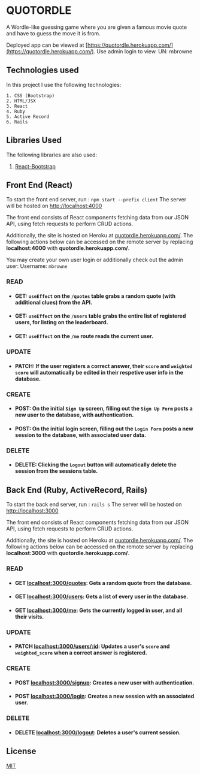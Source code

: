 
# QUOTORDLE

A Wordle-like guessing game where you are given a famous movie quote and have to guess the move it is from.

Deployed app can be viewed at [https://quotordle.herokuapp.com/](https://quotordle.herokuapp.com/). Use admin login to view. UN: mbrowne

## Technologies used

In this project I use the following technologies:

    1. CSS (Bootstrap)
    2. HTML/JSX
    3. React
    4. Ruby
    5. Active Record
    6. Rails

## Libraries Used

The following libraries are also used:

1. [React-Bootstrap](http://react-bootstrap.github.io/)

## Front End (React)
To start the front end server, run : ``npm start --prefix client`` The server will be hosted on [http://localhost:4000](http://localhost:4000)

The front end consists of React components fetching data from our JSON API, using fetch requests to perform CRUD actions.

Additionally, the site is hosted on Heroku at [quotordle.herokuapp.com/](https://quotordle.herokuapp.com/). The following actions below can be accessed on the remote server by replacing **localhost:4000** with **quotordle.herokuapp.com/**.


You may create your own user login or additionally check out the admin user: Username: ``mbrowne``

### READ
- #### GET: ``useEffect`` on the ``/quotes`` table grabs a random quote (with additional clues) from the API.
- #### GET: ``useEffect`` on the ``/users`` table grabs the entire list of registered users, for listing on the leaderboard.
- #### GET: ``useEffect`` on the ``/me`` route reads the current user.

### UPDATE
- #### PATCH: If the user registers a correct answer, their ``score`` and ``weighted score`` will automatically be edited in their respetive user info in the database.

### CREATE
- #### POST: On the initial ``Sign Up`` screen, filling out the ``Sign Up Form`` posts a new user to the database, with authentication.
- #### POST: On the initial login screen, filling out the ``Login Form`` posts a new session to the database, with associated user data.

### DELETE
- #### DELETE: Clicking the ``Logout`` button will automatically delete the session from the sessions table.

## Back End (Ruby, ActiveRecord, Rails)
To start the back end server, run : ``rails s`` The server will be hosted on [http://localhost:3000](http://localhost:3000)

The front end consists of React components fetching data from our JSON API, using fetch requests to perform CRUD actions.

Additionally, the site is hosted on Heroku at [quotordle.herokuapp.com/](https://quotordle.herokuapp.com/). The following actions below can be accessed on the remote server by replacing **localhost:3000** with **quotordle.herokuapp.com/**.

### READ
- #### GET [localhost:3000/quotes](http://localhost:3000/quotes): Gets a random quote from the database.
- #### GET [localhost:3000/users](http://localhost:3000/users): Gets a list of every user in the database.
- #### GET [localhost:3000/me](http://localhost:3000/me): Gets the currently logged in user, and all their visits.

### UPDATE
- #### PATCH [localhost:3000/users/:id](http://localhost:3000/users/:id): Updates a user's ``score`` and ``weighted_score`` when a correct answer is registered.

### CREATE
- #### POST [localhost:3000/signup](http://localhost:3000/signup): Creates a new user with authentication.
- #### POST [localhost:3000/login](http://localhost:3000/login): Creates a new session with an associated user.

### DELETE
- #### DELETE [localhost:3000/logout](http://localhost:3000/logout): Deletes a user's current session.

## License
[MIT](https://choosealicense.com/licenses/mit/)
